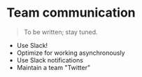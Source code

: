 <h1 class='chapter-h1'>Team communication</h1>

> To be written; stay tuned.

- Use Slack!
- Optimize for working asynchronously
- Use Slack notifications
- Maintain a team "Twitter"
